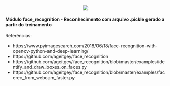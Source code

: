 <div style="text-align:center"><a href="https://www.youtube.com/watch?v=mVLfUlGbp8w"><img src="https://i.imgur.com/kqlgkdQ.jpg"/></a></div>

<h4>Módulo face_recognition - Reconhecimento com arquivo .pickle gerado a partir do treinamento</h4>


<p>Referências: </p>

<ul>
<li>https://www.pyimagesearch.com/2018/06/18/face-recognition-with-opencv-python-and-deep-learning/</li>
<li>https://github.com/ageitgey/face_recognition</li>
<li>https://github.com/ageitgey/face_recognition/blob/master/examples/identify_and_draw_boxes_on_faces.py</li>
<li>https://github.com/ageitgey/face_recognition/blob/master/examples/facerec_from_webcam_faster.py</li>
</ul>
